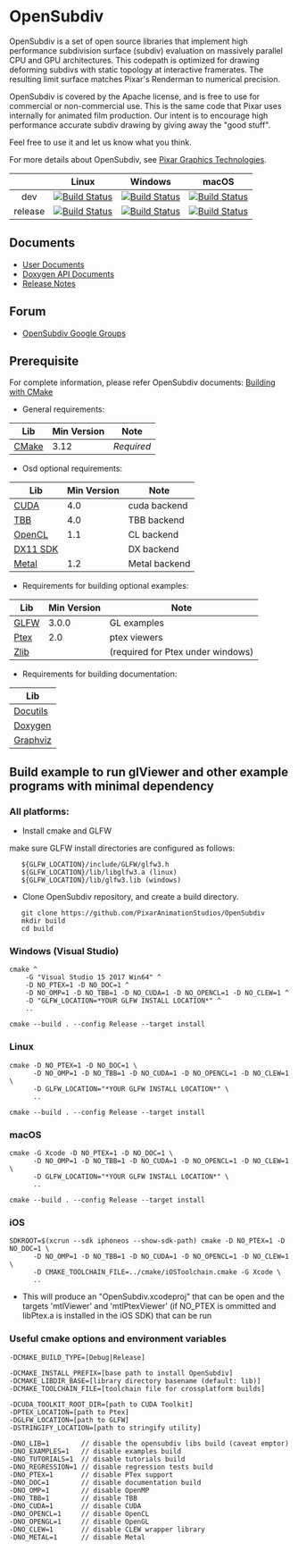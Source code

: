 # OpenSubdiv

OpenSubdiv is a set of open source libraries that implement high performance subdivision surface (subdiv) evaluation on massively parallel CPU and GPU architectures. This codepath is optimized for drawing deforming subdivs with static topology at interactive framerates. The resulting limit surface matches Pixar's Renderman to numerical precision.

OpenSubdiv is covered by the Apache license, and is free to use for commercial or non-commercial use. This is the same code that Pixar uses internally for animated film production. Our intent is to encourage high performance accurate subdiv drawing by giving away the "good stuff".

Feel free to use it and let us know what you think.

For more details about OpenSubdiv, see [Pixar Graphics Technologies](http://graphics.pixar.com).

|         |   Linux   |  Windows  |   macOS   |
|:-------:|:---------:|:---------:|:---------:|
|   dev   | [![Build Status](https://dev.azure.com/PixarAnimationStudios/OpenSubdiv/_apis/build/status/PixarAnimationStudios.OpenSubdiv?branchName=dev&amp;jobName=Linux)](https://dev.azure.com/PixarAnimationStudios/OpenSubdiv/_build/latest?definitionId=2&branchName=dev) | [![Build Status](https://dev.azure.com/PixarAnimationStudios/OpenSubdiv/_apis/build/status/PixarAnimationStudios.OpenSubdiv?branchName=dev&amp;jobName=Windows)](https://dev.azure.com/PixarAnimationStudios/OpenSubdiv/_build/latest?definitionId=2&branchName=dev) | [![Build Status](https://dev.azure.com/PixarAnimationStudios/OpenSubdiv/_apis/build/status/PixarAnimationStudios.OpenSubdiv?branchName=dev&amp;jobName=macOS)](https://dev.azure.com/PixarAnimationStudios/OpenSubdiv/_build/latest?definitionId=2&branchName=dev) |
|  release | [![Build Status](https://dev.azure.com/PixarAnimationStudios/OpenSubdiv/_apis/build/status/PixarAnimationStudios.OpenSubdiv?branchName=release&amp;jobName=Linux)](https://dev.azure.com/PixarAnimationStudios/OpenSubdiv/_build/latest?definitionId=2&branchName=release) | [![Build Status](https://dev.azure.com/PixarAnimationStudios/OpenSubdiv/_apis/build/status/PixarAnimationStudios.OpenSubdiv?branchName=release&amp;jobName=Windows)](https://dev.azure.com/PixarAnimationStudios/OpenSubdiv/_build/latest?definitionId=2&branchName=release) | [![Build Status](https://dev.azure.com/PixarAnimationStudios/OpenSubdiv/_apis/build/status/PixarAnimationStudios.OpenSubdiv?branchName=release&amp;jobName=macOS)](https://dev.azure.com/PixarAnimationStudios/OpenSubdiv/_build/latest?definitionId=2&branchName=release) |

## Documents
 * [User Documents](http://graphics.pixar.com/opensubdiv/docs/intro.html)
 * [Doxygen API Documents](http://graphics.pixar.com/opensubdiv/docs/doxy_html/index.html)
 * [Release Notes](http://graphics.pixar.com/opensubdiv/docs/release_notes.html)

## Forum
 * [OpenSubdiv Google Groups](https://groups.google.com/forum/embed/?place=forum/opensubdiv)

## Prerequisite
  For complete information, please refer OpenSubdiv documents:
  [Building with CMake](http://graphics.pixar.com/opensubdiv/docs/cmake_build.html)

 * General requirements:

| Lib                           | Min Version | Note       |
| ----------------------------- | ----------- | ---------- |
| [CMake](http://www.cmake.org) | 3.12        | *Required* |

 * Osd optional requirements:

| Lib                                                                | Min Version | Note                        |
| ------------------------------------------------------------------ | ----------- | ----------------------------|
| [CUDA](http://developer.nvidia.com/cuda-toolkit)                   | 4.0         | cuda backend                |
| [TBB](https://www.threadingbuildingblocks.org)                     | 4.0         | TBB backend                 |
| [OpenCL](http://www.khronos.org/opencl)                            | 1.1         | CL backend                  |
| [DX11 SDK](http://www.microsoft.com/download/details.aspx?id=6812) |             | DX backend                  |
| [Metal](https://developer.apple.com/metal/)                        | 1.2         | Metal backend               |

 * Requirements for building optional examples:

| Lib                                  | Min Version | Note                              |
| -------------------------------------| ----------- | --------------------------------- |
| [GLFW](http://www.glfw.org)          | 3.0.0       | GL examples                       |
| [Ptex](https://github.com/wdas/ptex) | 2.0         | ptex viewers                      |
| [Zlib](http://www.zlib.net)          |             | (required for Ptex under windows) |

 * Requirements for building documentation:

| Lib                                         |
| ------------------------------------------- |
| [Docutils](http://docutils.sourceforge.net) |
| [Doxygen](http://www.doxygen.org)           |
| [Graphviz](https://graphviz.gitlab.io/)     |


## Build example to run glViewer and other example programs with minimal dependency

### All platforms:

  * Install cmake and GLFW

   make sure GLFW install directories are configured as follows:

```
   ${GLFW_LOCATION}/include/GLFW/glfw3.h
   ${GLFW_LOCATION}/lib/libglfw3.a (linux)
   ${GLFW_LOCATION}/lib/glfw3.lib (windows)
```

  * Clone OpenSubdiv repository, and create a build directory.
```
   git clone https://github.com/PixarAnimationStudios/OpenSubdiv
   mkdir build
   cd build
```

### Windows (Visual Studio)

```
cmake ^
    -G "Visual Studio 15 2017 Win64" ^
    -D NO_PTEX=1 -D NO_DOC=1 ^
    -D NO_OMP=1 -D NO_TBB=1 -D NO_CUDA=1 -D NO_OPENCL=1 -D NO_CLEW=1 ^
    -D "GLFW_LOCATION=*YOUR GLFW INSTALL LOCATION*" ^
    ..

cmake --build . --config Release --target install
```

### Linux

```
cmake -D NO_PTEX=1 -D NO_DOC=1 \
      -D NO_OMP=1 -D NO_TBB=1 -D NO_CUDA=1 -D NO_OPENCL=1 -D NO_CLEW=1 \
      -D GLFW_LOCATION="*YOUR GLFW INSTALL LOCATION*" \
      ..

cmake --build . --config Release --target install
```

### macOS

```
cmake -G Xcode -D NO_PTEX=1 -D NO_DOC=1 \
      -D NO_OMP=1 -D NO_TBB=1 -D NO_CUDA=1 -D NO_OPENCL=1 -D NO_CLEW=1 \
      -D GLFW_LOCATION="*YOUR GLFW INSTALL LOCATION*" \
      ..

cmake --build . --config Release --target install
```

### iOS

```
SDKROOT=$(xcrun --sdk iphoneos --show-sdk-path) cmake -D NO_PTEX=1 -D NO_DOC=1 \
      -D NO_OMP=1 -D NO_TBB=1 -D NO_CUDA=1 -D NO_OPENCL=1 -D NO_CLEW=1 \
      -D CMAKE_TOOLCHAIN_FILE=../cmake/iOSToolchain.cmake -G Xcode \
      ..
```

  * This will produce an "OpenSubdiv.xcodeproj" that can be open and the targets 'mtlViewer' and 'mtlPtexViewer' (if NO_PTEX is ommitted and libPtex.a is installed in the iOS SDK) that can be run

### Useful cmake options and environment variables

````
-DCMAKE_BUILD_TYPE=[Debug|Release]

-DCMAKE_INSTALL_PREFIX=[base path to install OpenSubdiv]
-DCMAKE_LIBDIR_BASE=[library directory basename (default: lib)]
-DCMAKE_TOOLCHAIN_FILE=[toolchain file for crossplatform builds]

-DCUDA_TOOLKIT_ROOT_DIR=[path to CUDA Toolkit]
-DPTEX_LOCATION=[path to Ptex]
-DGLFW_LOCATION=[path to GLFW]
-DSTRINGIFY_LOCATION=[path to stringify utility]

-DNO_LIB=1        // disable the opensubdiv libs build (caveat emptor)
-DNO_EXAMPLES=1   // disable examples build
-DNO_TUTORIALS=1  // disable tutorials build
-DNO_REGRESSION=1 // disable regression tests build
-DNO_PTEX=1       // disable PTex support
-DNO_DOC=1        // disable documentation build
-DNO_OMP=1        // disable OpenMP
-DNO_TBB=1        // disable TBB
-DNO_CUDA=1       // disable CUDA
-DNO_OPENCL=1     // disable OpenCL
-DNO_OPENGL=1     // disable OpenGL
-DNO_CLEW=1       // disable CLEW wrapper library
-DNO_METAL=1      // disable Metal
````

